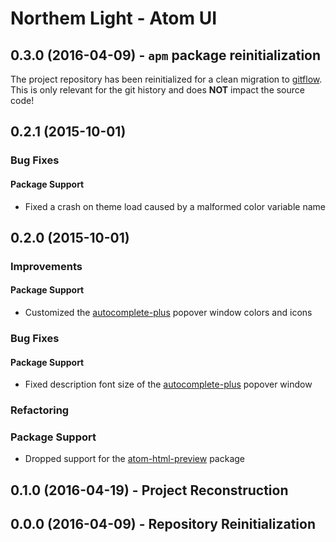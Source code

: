 Northem Light - Atom UI
=======================

## 0.3.0 (2016-04-09) - `apm` package reinitialization
The project repository has been reinitialized for a clean migration to [gitflow](http://nvie.com/posts/a-successful-git-branching-model).  
This is only relevant for the git history and does **NOT** impact the source code!

## 0.2.1 (2015-10-01)
### Bug Fixes
#### Package Support
  - Fixed a crash on theme load caused by a malformed color variable name

## 0.2.0 (2015-10-01)
### Improvements
#### Package Support
  - Customized the [autocomplete-plus](https://atom.io/packages/autocomplete-plus) popover window colors and icons

### Bug Fixes
#### Package Support
  - Fixed description font size of the [autocomplete-plus](https://atom.io/packages/autocomplete-plus) popover window

### Refactoring
### Package Support
  - Dropped support for the [atom-html-preview](https://atom.io/packages/atom-html-preview) package

## 0.1.0 (2016-04-19) - Project Reconstruction

## 0.0.0 (2016-04-09) - Repository Reinitialization
